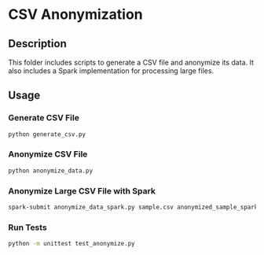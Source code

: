 # CSV Anonymization

## Description
This folder includes scripts to generate a CSV file and anonymize its data. It also includes a Spark implementation for processing large files.

## Usage
### Generate CSV File
```bash
python generate_csv.py
```
### Anonymize CSV File
```bash
python anonymize_data.py
```
### Anonymize Large CSV File with Spark
```bash
spark-submit anonymize_data_spark.py sample.csv anonymized_sample_spark
```

### Run Tests
```bash
python -m unittest test_anonymize.py
```
